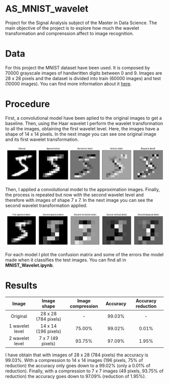 # AS_MNIST_wavelet

Project for the Signal Analysis subject of the Master in Data Science. The main objective of the project is to explore how much the wavelet transformation and comprenssion affect to image recognition.

# Data

For this project the MNIST dataset have been used. It is composed by 70000 grayscale images of handwritten digits between 0 and 9. Images are 28 x 28 pixels and the dataset is divided into train (60000 images) and test (10000 images). You can find more information about it [here](https://www.tensorflow.org/datasets/catalog/mnist).

# Procedure

First, a convolutional model have been aplied to the original images to get a baseline. Then, using the Haar wavelet I perform the wavelet transformation to all the images, obtaining the first wavelet level. Here, the images have a shape of 14 x 14 pixels. In the next image you can see one original image and its first wavelet transformation.

![First](/Haar_wavelet_transform.png)

Then, I applied a convolutional model to the approximation images. Finally, the process is repeated but now with the second wavelet level and therefore with images of shape 7 x 7. In the next image you can see the second wavelet transformation applied.

![Second](/Haar_2_wavelet_transform.png)

For each model I plot the confusion matrix and some of the errors the model made when it classifies the test images. You can find all in **MNIST_Wavelet.ipynb**.

# Results


|  Image  |       Image shape      |  Image compression |  Accuracy |  Accuracy reduction |
|:--------:|:--------------:|:-----:|:---:|:---:|
| Original | 28 x 28 (784 pixels) | - | 99.03% | - |
| 1 wavelet level | 14 x 14 (196 pixels) | 75.00% | 99.02% | 0.01% |
| 2 wavelet level | 7 x 7 (49 pixels) | 93.75% | 97.09% | 1.95% |

I have obtain that with images of 28 x 28 (784 pixels) the accuracy is 99.03%. With a compression to 14 x 14  images (196 pixels, 75% of reduction) the accuracy only goes down to a 99.02% (only a 0.01% of reduction). Finally, with a compression to 7 x 7 images (49 pixels, 93.75% of reduction) the accuracy goes down to 97.09% (reduction of 1.95%).

